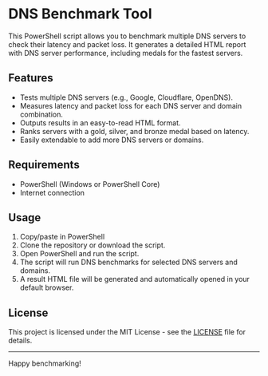 # DNS Benchmark Tool

This PowerShell script allows you to benchmark multiple DNS servers to check their latency and packet loss. It generates a detailed HTML report with DNS server performance, including medals for the fastest servers.

## Features
- Tests multiple DNS servers (e.g., Google, Cloudflare, OpenDNS).
- Measures latency and packet loss for each DNS server and domain combination.
- Outputs results in an easy-to-read HTML format.
- Ranks servers with a gold, silver, and bronze medal based on latency.
- Easily extendable to add more DNS servers or domains.

## Requirements
- PowerShell (Windows or PowerShell Core)
- Internet connection

## Usage

1. Copy/paste in PowerShell
2. Clone the repository or download the script.
3. Open PowerShell and run the script.
4. The script will run DNS benchmarks for selected DNS servers and domains.
5. A result HTML file will be generated and automatically opened in your default browser.

## License

This project is licensed under the MIT License - see the [LICENSE](LICENSE) file for details.

---

Happy benchmarking!
